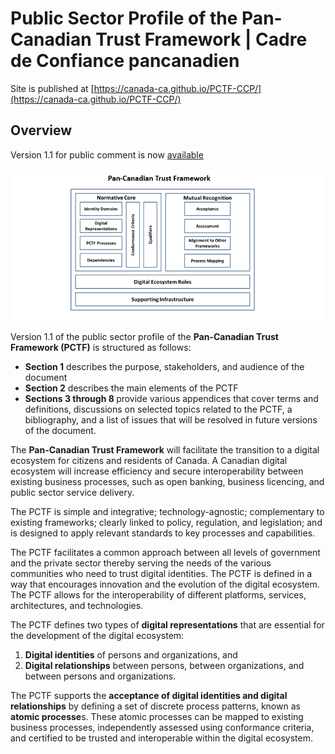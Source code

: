 # Public Sector Profile of the Pan-Canadian Trust Framework | Cadre de Confiance pancanadien

Site is published at [https://canada-ca.github.io/PCTF-CCP/](https://canada-ca.github.io/PCTF-CCP/)
## Overview


Version 1.1 for public comment is now [available](Version1_1/)


![Pan-Canadian Trust Framework](./images/PCTFV1-1c.PNG)


Version 1.1 of the public sector profile of the <b>Pan-Canadian Trust Framework (PCTF)</b> is structured as follows:


* <b>Section 1</b> describes the purpose, stakeholders, and audience of the document 
* <b>Section 2</b> describes the main elements of the PCTF 
* <b>Sections 3 through 8 </b> provide various appendices that cover terms and definitions, discussions on selected topics related to the PCTF, a bibliography, and a list of issues that will be resolved in future versions of the document.


The <b>Pan-Canadian Trust Framework</b> will facilitate the transition to a digital ecosystem for citizens and residents of Canada. A Canadian digital ecosystem will increase efficiency and secure interoperability between existing business processes, such as open banking, business licencing, and public sector service delivery. 

The PCTF is simple and integrative; technology-agnostic; complementary to existing frameworks; clearly linked to policy, regulation, and legislation; and is designed to apply relevant standards to key processes and capabilities.


The PCTF facilitates a common approach between all levels of government and the private sector thereby serving the needs of the various communities who need to trust digital identities. The PCTF is defined in a way that encourages innovation and the evolution of the digital ecosystem. The PCTF allows for the interoperability of different platforms, services, architectures, and technologies. 


The PCTF defines two types of <b>digital representations</b> that are essential for the development of the digital ecosystem:


1.	<b>Digital identities</b> of persons and organizations, and
2.	<b>Digital relationships</b> between persons, between organizations, and between persons and organizations. 


The PCTF supports the <b>acceptance of digital identities and digital relationships</b> by defining a set of discrete process patterns, known as <b>atomic processe</b>s. These atomic processes can be mapped to existing business processes, independently assessed using conformance criteria, and certified to be trusted and interoperable within the digital ecosystem.

